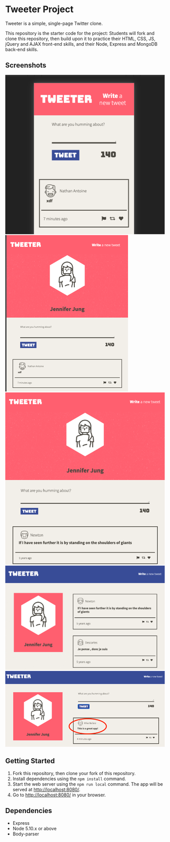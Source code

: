 # Tweeter Project

Tweeter is a simple, single-page Twitter clone.

This repository is the starter code for the project: Students will fork and clone this repository, then build upon it to practice their HTML, CSS, JS, jQuery and AJAX front-end skills, and their Node, Express and MongoDB back-end skills.

## Screenshots

!["Screenshot of the app on mobile"](https://github.com/jjung219/tweeter/blob/master/docs/mobile-size.png)
!["Screenshot of the app on tablet"](https://github.com/jjung219/tweeter/blob/master/docs/ipad-size.png)
!["Screenshot of the app on tablet"](https://github.com/jjung219/tweeter/blob/master/docs/ipad-size2.png)
!["Screenshot of the app on laptop"](https://github.com/jjung219/tweeter/blob/master/docs/laptop-size.png)
!["Screenshot of the newly created tweet"](https://github.com/jjung219/tweeter/blob/master/docs/laptop_new_tweet.png)

## Getting Started

1. Fork this repository, then clone your fork of this repository.
2. Install dependencies using the `npm install` command.
3. Start the web server using the `npm run local` command. The app will be served at <http://localhost:8080/>.
4. Go to <http://localhost:8080/> in your browser.

## Dependencies

- Express
- Node 5.10.x or above
- Body-parser
